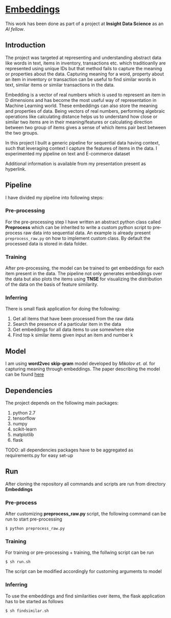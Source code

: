 # [Embeddings](https://docs.google.com/presentation/d/1xOXrY8AvHEO6jKHqcslv0AM-RYvxf401M8GA9K0tI9M/edit?usp=sharing)

This work has been done as part of a project at **Insight Data Science** as an *AI fellow*.

## Introduction
The project was targeted at representing and understanding abstract data like words in text, items in inventory, transactions etc. which traditioanlly are represented using unique IDs but that method fails to capture the meaning or properties about the data. Capturing meaning for a word, property about an item in inventory or transaction can be useful to find similar words in text, similar items or similar transactions in the data.

Embedding is a vector of real numbers which is used to represent an item in D dimensions and has become the most useful way of representation in Machine Learning world. These embeddings can also store the meaning and properties of data. Being vectors of real numbers, performing algebraic operations like calculating distance helps us to understand how close or similar two items are in their meaning/features or calculating direction between two group of items gives a sense of which items pair best between the two groups. 

In this project I built a generic pipeline for sequential data having context, such that leveraging context I capture the features of items in the data. I experimented my pipeline on text and E-commerce dataset 

Additional information is available from my presentation present as hyperlink.
  
## Pipeline
I have divided my pipeline into following steps:
### Pre-processing
For the pre-processing step I have written an abstract python class called **Preprocess** which can be inherited to write a custom python script to pre-process raw data into sequential data. An example is already present `preprocess_raw.py` on how to implement custom class. By default the processed data is stored in data folder.
### Training
After pre-processing, the model can be trained to get embeddings for each item present in the data. The pipeline not only generates embeddings over the data but also plots the items using **TNSE** for visualizing the distribution of the data on the basis of feature similarity. 
### Inferring
There is small flask application for doing the following:
1. Get all items that have been processed from the raw data
2. Search the presence of a particular item in the data
3. Get embeddings for all data items to use somewhere else
4. Find top k similar items given input an item and number k

## Model
I am using **word2vec skip-gram** model developed by *Mikolov et. al.* for capturing meaning through embeddings. The paper describing the model can be found [here](https://papers.nips.cc/paper/5021-distributed-representations-of-words-and-phrases-and-their-compositionality.pdf)

## Dependencies  
The project depends on the following main packages:
1. python 2.7
2. tensorflow
3. numpy
4. scikit-learn
5. matplotlib
6. flask

TODO: all dependencies packages have to be aggregated as requirements.py for easy set-up

## Run
After cloning the repository all commands and scripts are run from directory **Embeddings** 
### Pre-process
After customizing **preprocess_raw.py** script, the following command can be run to start pre-processing

`$ python preprocess_raw.py`
### Training
For training or pre-processing + training, the follwing script can be run

`$ sh run.sh`

The script can be modified accordingly for customing arguments to model
### Inferring
To use the embeddings and find similarities over items, the flask application has to be started as follows

`$ sh findsimilar.sh`
